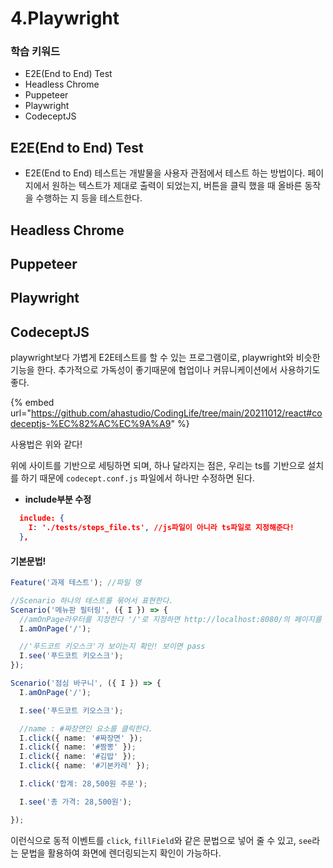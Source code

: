 # 4.Playwright

### 학습 키워드

* E2E(End to End) Test
* Headless Chrome
* Puppeteer
* Playwright
* CodeceptJS



## E2E(End to End) Test

* E2E(End to End) 테스트는 개발물을 사용자 관점에서 테스트 하는 방법이다. 페이지에서 원하는 텍스트가 제대로 출력이 되었는지, 버튼을 클릭 했을 때 올바른 동작을 수행하는 지 등을 테스트한다.

## Headless Chrome

## Puppeteer

## Playwright

## CodeceptJS

playwright보다 가볍게 E2E테스트를 할 수 있는 프로그램이로, playwright와 비슷한 기능을 한다. 추가적으로 가독성이 좋기때문에 협업이나 커뮤니케이션에서 사용하기도 좋다.

{% embed url="https://github.com/ahastudio/CodingLife/tree/main/20211012/react#codeceptjs-%EC%82%AC%EC%9A%A9" %}

사용법은 위와 같다!

위에 사이트를 기반으로 세팅하면 되며, 하나 달라지는 점은, 우리는 ts를 기반으로 설치를 하기 때문에  `codecept.conf.js` 파일에서 하나만 수정하면 된다.

* **include부분 수정**

```json
  include: {
    I: './tests/steps_file.ts', //js파일이 아니라 ts파일로 지정해준다!
  },
```

#### 기본문법!

```typescript
Feature('과제 테스트'); //파일 명

//Scenario 하나의 테스트를 묶어서 표현한다.
Scenario('메뉴판 필터링', ({ I }) => {
  //amOnPage라우터를 지정한다 '/'로 지정하면 http://localhost:8080/의 페이지를 의미한다.
  I.amOnPage('/');

  //'푸드코트 키오스크'가 보이는지 확인! 보이면 pass
  I.see('푸드코트 키오스크');
});

Scenario('점심 바구니', ({ I }) => {
  I.amOnPage('/');

  I.see('푸드코트 키오스크');

  //name : #짜장면인 요소를 클릭한다.
  I.click({ name: '#짜장면' });
  I.click({ name: '#짬뽕' });
  I.click({ name: '#김밥' });
  I.click({ name: '#기본카레' });

  I.click('합계: 28,500원 주문');

  I.see('총 가격: 28,500원');

});

```

이런식으로 동적 이벤트를 `click`, `fillField`와 같은 문법으로 넣어 줄 수 있고, `see`라는 문법을 활용하여 화면에 렌더링되는지 확인이 가능하다.
